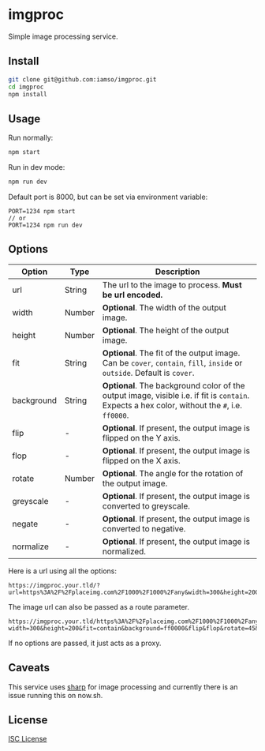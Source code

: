 # imgproc

Simple image processing service.

## Install

```bash
git clone git@github.com:iamso/imgproc.git
cd imgproc
npm install
```

## Usage 

Run normally:

```bash
npm start
```

Run in dev mode:

```bash
npm run dev
```

Default port is 8000, but can be set via environment variable:

```
PORT=1234 npm start
// or
PORT=1234 npm run dev
```

## Options

| Option | Type | Description |
|--------|------|-------------|
| url | String | The url to the image to process. **Must be url encoded.**|
| width | Number | **Optional**. The width of the output image.|
| height | Number | **Optional**. The height of the output image. |
| fit | String | **Optional**. The fit of the output image. Can be `cover`, `contain`, `fill`, `inside` or `outside`. Default is `cover`. |
| background | String | **Optional**. The background color of the output image, visible i.e. if fit is `contain`. Expects a hex color, without the `#`, i.e. `ff0000`. |
| flip | - | **Optional**. If present, the output image is flipped on the Y axis. |
| flop | - | **Optional**. If present, the output image is flipped on the X axis. |
| rotate | Number | **Optional**. The angle for the rotation of the output image. |
| greyscale | - | **Optional**. If present, the output image is converted to greyscale. |
| negate | - | **Optional**. If present, the output image is converted to negative. |
| normalize | - | **Optional**. If present, the output image is normalized. |

Here is a url using all the options:

```url
https://imgproc.your.tld/?url=https%3A%2F%2Fplaceimg.com%2F1000%2F1000%2Fany&width=300&height=200&fit=contain&background=ff0000&flip&flop&rotate=45&greyscale&negate&normalize
```

The image url can also be passed as a route parameter.

```url
https://imgproc.your.tld/https%3A%2F%2Fplaceimg.com%2F1000%2F1000%2Fany?width=300&height=200&fit=contain&background=ff0000&flip&flop&rotate=45&greyscale&negate&normalize
```

If no options are passed, it just acts as a proxy.

## Caveats

This service uses [sharp](https://github.com/lovell/sharp) for image processing and currently there is an issue running this on now.sh.

## License

[ISC License](LICENSE)



